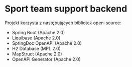 # Sport team support backend
Projekt korzysta z następujących bibliotek open-source:

- Spring Boot (Apache 2.0)
- Liquibase (Apache 2.0)
- SpringDoc OpenAPI (Apache 2.0)
- H2 Database (MPL 2.0)
- MapStruct (Apache 2.0)
- OpenAPI Generator (Apache 2.0)
